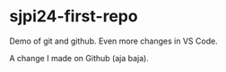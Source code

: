 # sjpi24-first-repo

Demo of git and github.
Even more changes in VS Code.


A change I made on Github (aja baja).
